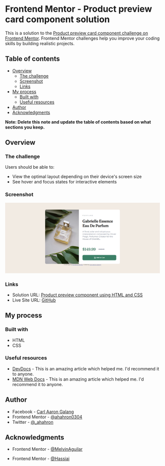 # Frontend Mentor - Product preview card component solution

This is a solution to the [Product preview card component challenge on Frontend Mentor](https://www.frontendmentor.io/challenges/product-preview-card-component-GO7UmttRfa). Frontend Mentor challenges help you improve your coding skills by building realistic projects. 

## Table of contents

- [Overview](#overview)
  - [The challenge](#the-challenge)
  - [Screenshot](#screenshot)
  - [Links](#links)
- [My process](#my-process)
  - [Built with](#built-with)
  - [Useful resources](#useful-resources)
- [Author](#author)
- [Acknowledgments](#acknowledgments)

**Note: Delete this note and update the table of contents based on what sections you keep.**

## Overview

### The challenge

Users should be able to:

- View the optimal layout depending on their device's screen size
- See hover and focus states for interactive elements

### Screenshot

![](images/screenshot-product.png)

### Links

- Solution URL: [Product preview component using HTML and CSS](https://www.frontendmentor.io/solutions/product-preview-component-using-html-and-css-6CMMcXkHnw)
- Live Site URL: [GitHub](https://ahahron0304.github.io/Product-preview-component/)

## My process

### Built with

- HTML
- CSS

### Useful resources

- [DevDocs](https://devdocs.io/) - This is an amazing article which helped me. I'd recommend it to anyone.
- [MDN Web Docs](https://developer.mozilla.org/en-US/docs/Web/CSS) - This is an amazing article which helped me. I'd recommend it to anyone.

## Author

- Facebook - [Carl Aaron Galang](https://www.facebook.com/CarlAaron.Galang0304//)
- Frontend Mentor - [@ahahron0304](https://www.frontendmentor.io/profile/ahahron0304)
- Twitter - [@_ahahron](https://twitter.com/_ahahron)


## Acknowledgments

- Frontend Mentor - [@MelvinAguilar](https://www.frontendmentor.io/profile/MelvinAguilar)

- Frontend Mentor - [@Hassiai](https://www.frontendmentor.io/profile/Hassiai)
